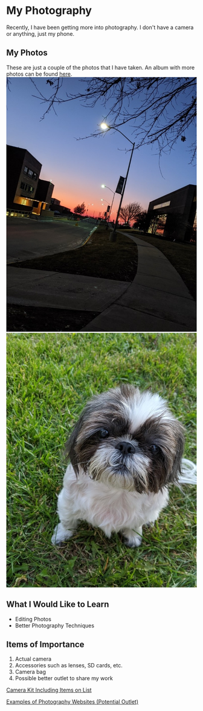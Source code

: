 # My Photography
Recently, I have been getting more into photography. I don't have a camera or anything, just my phone.
## My Photos
These are just a couple of the photos that I have taken. An album with more photos can be found [here](https://photos.app.goo.gl/N5p3pZNegRDsKzw59 "Photo Album").
![sunset](https://github.com/michaelcrawford35/githubpages/raw/master/sunset25.jpg "Sunset Here at Northwest")
![bella](https://github.com/michaelcrawford35/githubpages/raw/master/dog25.jpg "My Dog Bella")
## What I Would Like to Learn
- Editing Photos
- Better Photography Techniques
## Items of Importance
1. Actual camera
1. Accessories such as lenses, SD cards, etc.
1. Camera bag
1. Possible better outlet to share my work

[Camera Kit Including Items on List](https://shop.usa.canon.com/shop/en/catalog/eos-rebel-t6-ef-S-18-55mm-ef-75-300mm-double-zoom-kit "Canon Rebel T6 Kit")

[Examples of Photography Websites (Potential Outlet)](https://www.sitebuilderreport.com/inspiration/photography-website-examples?a=ga&gclid=Cj0KCQiApaXxBRDNARIsAGFdaB_APd4JTNCDkmj3-cyjx29TaYbkgn8_JRaGrWG7aXTAgTZf-qw8vnkaAoQaEALw_wcB)
